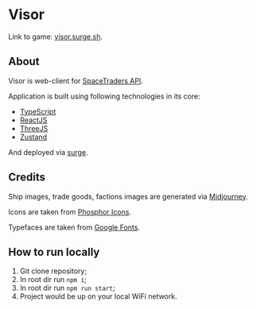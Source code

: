 # Visor

Link to game: [visor.surge.sh](https://visor.surge.sh).

## About

Visor is web-client for [SpaceTraders API](https://spacetraders.io).

Application is built using following technologies in its core:

* [TypeScript](https://www.typescriptlang.org)
* [ReactJS](https://react.dev)
* [ThreeJS](https://threejs.org)
* [Zustand](https://github.com/pmndrs/zustand)

And deployed via [surge](https://surge.sh).

## Credits

Ship images, trade goods, factions images are generated via [Midjourney](https://www.midjourney.com).

Icons are taken from [Phosphor Icons](https://phosphoricons.com).

Typefaces are taken from [Google Fonts](https://fonts.google.com).

## How to run locally

1. Git clone repository;
2. In root dir run `npm i`;
3. In root dir run `npm run start`;
4. Project would be up on your local WiFi network.